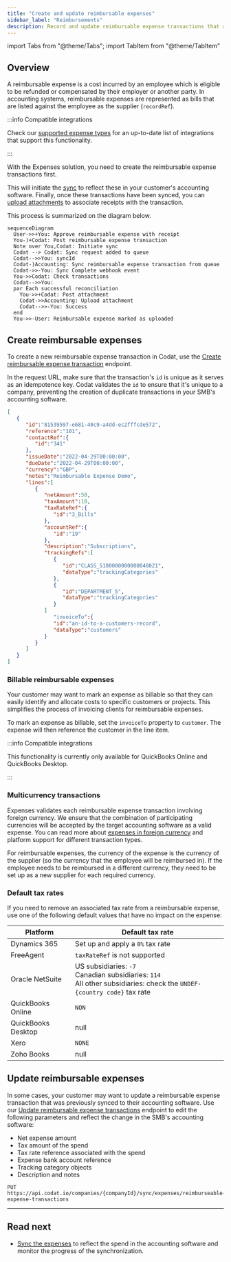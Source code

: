 ```yaml
---
title: "Create and update reimbursable expenses"
sidebar_label: "Reimbursements"
description: Record and update reimbursable expense transactions that represent your customers' repayable spend
---
```


import Tabs from "@theme/Tabs";
import TabItem from "@theme/TabItem"

## Overview

A reimbursable expense is a cost incurred by an employee which is eligible to be refunded or compensated by their employer or another party. In accounting systems, reimbursable expenses are represented as bills that are listed against the employee as the supplier (`recordRef`).

:::info Compatible integrations

Check our [supported expense types](/expenses/overview#supported-integrations) for an up-to-date list of integrations that support this functionality.

:::

With the Expenses solution, you need to create the reimbursable expense transactions first. 

This will initiate the [sync](/expenses/sync-process/syncing-expenses) to reflect these in your customer's accounting software. Finally, once these transactions have been synced, you can [upload attachments](/expenses/sync-process/uploading-receipts) to associate receipts with the transaction.

This process is summarized on the diagram below.

``` mermaid
sequenceDiagram
  User->>+You: Approve reimbursable expense with receipt
  You-)+Codat: Post reimbursable expense transaction
  Note over You,Codat: Initiate sync
  Codat --> Codat: Sync request added to queue
  Codat-->>You: syncId
  Codat-)Accounting: Sync reimbursable expense transaction from queue
  Codat->>-You: Sync Complete webhook event
  You->>Codat: Check transactions
  Codat-->>You: 
  par Each successful reconciliation
    You->>+Codat: Post attachment
    Codat->>Accounting: Upload attachment
    Codat-->>-You: Success
  end
  You->>-User: Reimbursable expense marked as uploaded
```

## Create reimbursable expenses

To create a new reimbursable expense transaction in Codat, use the [Create reimbursable expense transaction](/sync-for-expenses-api#/operations/create-reimbursable-expense-transaction) endpoint. 

In the request URL, make sure that the transaction's `id` is unique as it serves as an idempotence key. Codat validates the `id` to ensure that it's unique to a company, preventing the creation of duplicate transactions in your SMB's accounting software. 

```json title="Reimbursable expense request body"
[
   {
      "id":"81539597-e681-40c9-a4dd-ec2fffcde572",
      "reference":"101",
      "contactRef":{
         "id":"341"
      },
      "issueDate":"2022-04-29T00:00:00",
      "dueDate":"2022-04-29T00:00:00",
      "currency":"GBP",
      "notes":"Reimbursable Expense Demo",
      "lines":[
         {
            "netAmount":50,
            "taxAmount":10,
            "taxRateRef":{
               "id":"3_Bills"
            },
            "accountRef":{
               "id":"19"
            },
            "description":"Subscriptions",
            "trackingRefs":[
               {
                  "id":"CLASS_5100000000000040021",
                  "dataType":"trackingCategories"
               },
               {
                  "id":"DEPARTMENT_5",
                  "dataType":"trackingCategories"
               }
            ]
               "invoiceTo":{
               "id":"an-id-to-a-customers-record",
               "dataType":"customers"
            }
         }
      ]
   }
]
```

### Billable reimbursable expenses

Your customer may want to mark an expense as billable so that they can easily identify and allocate costs to specific customers or projects. This simplifies the process of invoicing clients for reimbursable expenses.

To mark an expense as billable, set the `invoiceTo` property to `customer`. The expense will then reference the customer in the line item.

:::info Compatible integrations

This functionality is currently only available for QuickBooks Online and QuickBooks Desktop. 

:::

### Multicurrency transactions

Expenses validates each reimbursable expense transaction involving foreign currency. We ensure that the combination of participating currencies will be accepted by the target accounting software as a valid expense. You can read more about [expenses in foreign currency](/expenses/fx-management) and platform support for different transaction types.

For reimbursable expenses, the currency of the expense is the currency of the supplier (so the currency that the employee will be reimbursed in). If the employee needs to be reimbursed in a different currency, they need to be set up as a new supplier for each required currency.

### Default tax rates

If you need to remove an associated tax rate from a reimbursable expense, use one of the following default values that have no impact on the expense:

| Platform          | Default tax rate                 |
|-------------------|----------------------------------|
| Dynamics 365      | Set up and apply a `0%` tax rate |
| FreeAgent         | `taxRateRef` is not supported    |
| Oracle NetSuite   | US subsidiaries: `-7`<br/> Canadian subsidiaries: `114`<br/> All other subsidiaries: check the `UNDEF-{country code}` tax rate|
| QuickBooks Online | `NON`                            |
| QuickBooks Desktop| null                             |
| Xero              | `NONE`                           |
| Zoho Books        | null                             |

## Update reimbursable expenses

In some cases, your customer may want to update a reimbursable expense transaction that was previously synced to their accounting software. Use our [Update reimbursable expense transactions](/sync-for-expenses-api#/operations/update-reimbursable-expense-transaction) endpoint to edit the following parameters and reflect the change in the SMB's accounting software: 

- Net expense amount 
- Tax amount of the spend
- Tax rate reference associated with the spend
- Expense bank account reference
- Tracking category objects
- Description and notes

```http title="Update an expense transaction"
PUT  https://api.codat.io/companies/{companyId}/sync/expenses/reimburseable-expense-transactions
```

---
## Read next

- [Sync the expenses](/expenses/sync-process/syncing-expenses) to reflect the spend in the accounting software and monitor the progress of the synchronization.

